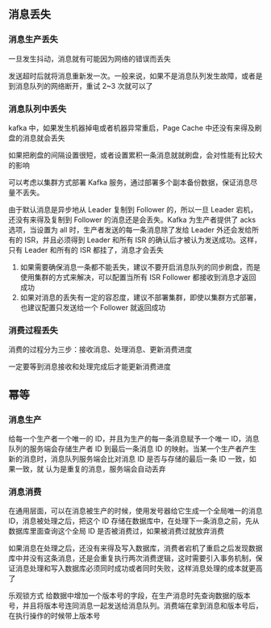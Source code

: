 ## 消息丢失
### 消息生产丢失
一旦发生抖动，消息就有可能因为网络的错误而丢失

发送超时后就将消息重新发一次。一般来说，如果不是消息队列发生故障，或者是到消息队列的网络断开，重试 2~3 次就可以了

### 消息队列中丢失
kafka 中，如果发生机器掉电或者机器异常重启，Page Cache 中还没有来得及刷盘的消息就会丢失

如果把刷盘的间隔设置很短，或者设置累积一条消息就就刷盘，会对性能有比较大的影响

可以考虑以集群方式部署 Kafka 服务，通过部署多个副本备份数据，保证消息尽量不丢失。

由于默认消息是异步地从 Leader 复制到 Follower 的，所以一旦 Leader 宕机，还没有来得及复制到 Follower 的消息还是会丢失。Kafka 为生产者提供了 acks 选项，当设置为 all 时，生产者发送的每一条消息除了发给 Leader 外还会发给所有的 ISR，并且必须得到 Leader 和所有 ISR 的确认后才被认为发送成功。这样，只有 Leader 和所有的 ISR 都挂了，消息才会丢失

1. 如果需要确保消息一条都不能丢失，建议不要开启消息队列的同步刷盘，而是使用集群的方式来解决，可以配置当所有 ISR Follower 都接收到消息才返回成功
2. 如果对消息的丢失有一定的容忍度，建议不部署集群，即使以集群方式部署，也建议配置只发送给一个 Follower 就返回成功

### 消费过程丢失
消费的过程分为三步：接收消息、处理消息、更新消费进度

一定要等到消息接收和处理完成后才能更新消费进度


## 幂等
### 消息生产
给每一个生产者一个唯一的 ID，并且为生产的每一条消息赋予一个唯一 ID，消息队列的服务端会存储生产者 ID 到最后一条消息 ID 的映射。当某一个生产者产生新的消息时，消息队列服务端会比对消息 ID 是否与存储的最后一条 ID 一致，如果一致，就 认为是重复的消息，服务端会自动丢弃

### 消息消费
在通用层面，可以在消息被生产的时候，使用发号器给它生成一个全局唯一的消息 ID，消息被处理之后，把这个 ID 存储在数据库中，在处理下一条消息之前，先从数据库里面查询这个全局 ID 是否被消费过，如果被消费过就放弃消费

如果消息在处理之后，还没有来得及写入数据库，消费者宕机了重启之后发现数据库中并没有这条消息，还是会重复执行两次消费逻辑，这时需要引入事务机制，保证消息处理和写入数据库必须同时成功或者同时失败，这样消息处理的成本就更高了

乐观锁方式
给数据中增加一个版本号的字段，在生产消息时先查询数据的版本号，并且将版本号连同消息一起发送给消息队列。消费端在拿到消息和版本号后，在执行操作的时候带上版本号



